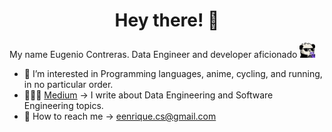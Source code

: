 # <div align="center">Hey there! 👋 </div>

My name Eugenio Contreras. Data Engineer and developer aficionado <img src="https://raw.githubusercontent.com/kennycontreras/kennycontreras/main/resources/juice.png" width="25">

- 👀 I’m interested in Programming languages, anime, cycling, and running, in no particular order.
- 👨🏻‍💻 [Medium](https://medium.com/@eugeniocontreras) → I write about Data Engineering and Software Engineering topics.
- 📧 How to reach me → eenrique.cs@gmail.com
